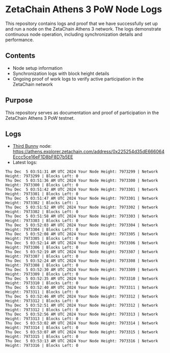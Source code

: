 # ZetaChain Athens 3 PoW Node Logs
This repository contains logs and proof that we have successfully set up and run a node on the ZetaChain Athens 3 network. The logs demonstrate continuous node operation, including synchronization details and performance.

## Contents
- Node setup information
- Synchronization logs with block height details
- Ongoing proof of work logs to verify active participation in the ZetaChain network

## Purpose
This repository serves as documentation and proof of participation in the ZetaChain Athens 3 PoW testnet.

## Logs

- [Third Bunny](https://thirdbunny.xyz/) node: https://athens.explorer.zetachain.com/address/0x225254d35dE666064Eccc5ce16eF1D8bF8D7b5EE
- Latest logs:
```
Thu Dec  5 03:51:31 AM UTC 2024 Your Node Height: 7973299 | Network Height: 7973299 | Blocks Left: 0
Thu Dec  5 03:51:36 AM UTC 2024 Your Node Height: 7973300 | Network Height: 7973300 | Blocks Left: 0
Thu Dec  5 03:51:42 AM UTC 2024 Your Node Height: 7973301 | Network Height: 7973301 | Blocks Left: 0
Thu Dec  5 03:51:47 AM UTC 2024 Your Node Height: 7973301 | Network Height: 7973302 | Blocks Left: 1
Thu Dec  5 03:51:52 AM UTC 2024 Your Node Height: 7973302 | Network Height: 7973302 | Blocks Left: 0
Thu Dec  5 03:51:58 AM UTC 2024 Your Node Height: 7973303 | Network Height: 7973303 | Blocks Left: 0
Thu Dec  5 03:52:03 AM UTC 2024 Your Node Height: 7973304 | Network Height: 7973304 | Blocks Left: 0
Thu Dec  5 03:52:08 AM UTC 2024 Your Node Height: 7973305 | Network Height: 7973305 | Blocks Left: 0
Thu Dec  5 03:52:14 AM UTC 2024 Your Node Height: 7973306 | Network Height: 7973306 | Blocks Left: 0
Thu Dec  5 03:52:19 AM UTC 2024 Your Node Height: 7973307 | Network Height: 7973307 | Blocks Left: 0
Thu Dec  5 03:52:24 AM UTC 2024 Your Node Height: 7973308 | Network Height: 7973308 | Blocks Left: 0
Thu Dec  5 03:52:30 AM UTC 2024 Your Node Height: 7973309 | Network Height: 7973309 | Blocks Left: 0
Thu Dec  5 03:52:35 AM UTC 2024 Your Node Height: 7973310 | Network Height: 7973310 | Blocks Left: 0
Thu Dec  5 03:52:40 AM UTC 2024 Your Node Height: 7973311 | Network Height: 7973311 | Blocks Left: 0
Thu Dec  5 03:52:46 AM UTC 2024 Your Node Height: 7973312 | Network Height: 7973312 | Blocks Left: 0
Thu Dec  5 03:52:51 AM UTC 2024 Your Node Height: 7973312 | Network Height: 7973312 | Blocks Left: 0
Thu Dec  5 03:52:56 AM UTC 2024 Your Node Height: 7973313 | Network Height: 7973313 | Blocks Left: 0
Thu Dec  5 03:53:02 AM UTC 2024 Your Node Height: 7973314 | Network Height: 7973314 | Blocks Left: 0
Thu Dec  5 03:53:07 AM UTC 2024 Your Node Height: 7973315 | Network Height: 7973315 | Blocks Left: 0
Thu Dec  5 03:53:13 AM UTC 2024 Your Node Height: 7973316 | Network Height: 7973316 | Blocks Left: 0
```
